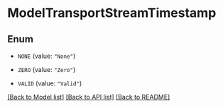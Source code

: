 # ModelTransportStreamTimestamp

## Enum


* `NONE` (value: `"None"`)

* `ZERO` (value: `"Zero"`)

* `VALID` (value: `"Valid"`)


[[Back to Model list]](../README.md#documentation-for-models) [[Back to API list]](../README.md#documentation-for-api-endpoints) [[Back to README]](../README.md)



